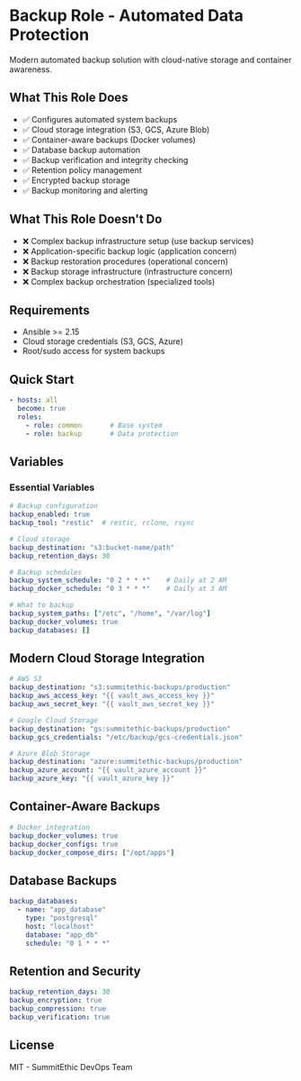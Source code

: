 # Backup Role - Automated Data Protection

Modern automated backup solution with cloud-native storage and container awareness.

## What This Role Does

- ✅ Configures automated system backups
- ✅ Cloud storage integration (S3, GCS, Azure Blob)
- ✅ Container-aware backups (Docker volumes)
- ✅ Database backup automation
- ✅ Backup verification and integrity checking
- ✅ Retention policy management
- ✅ Encrypted backup storage
- ✅ Backup monitoring and alerting

## What This Role Doesn't Do

- ❌ Complex backup infrastructure setup (use backup services)
- ❌ Application-specific backup logic (application concern)
- ❌ Backup restoration procedures (operational concern)
- ❌ Backup storage infrastructure (infrastructure concern)
- ❌ Complex backup orchestration (specialized tools)

## Requirements

- Ansible >= 2.15
- Cloud storage credentials (S3, GCS, Azure)
- Root/sudo access for system backups

## Quick Start

```yaml
- hosts: all
  become: true
  roles:
    - role: common       # Base system
    - role: backup       # Data protection
```

## Variables

### Essential Variables

```yaml
# Backup configuration
backup_enabled: true
backup_tool: "restic"  # restic, rclone, rsync

# Cloud storage
backup_destination: "s3:bucket-name/path"
backup_retention_days: 30

# Backup schedules
backup_system_schedule: "0 2 * * *"    # Daily at 2 AM
backup_docker_schedule: "0 3 * * *"    # Daily at 3 AM

# What to backup
backup_system_paths: ["/etc", "/home", "/var/log"]
backup_docker_volumes: true
backup_databases: []
```

## Modern Cloud Storage Integration

```yaml
# AWS S3
backup_destination: "s3:summitethic-backups/production"
backup_aws_access_key: "{{ vault_aws_access_key }}"
backup_aws_secret_key: "{{ vault_aws_secret_key }}"

# Google Cloud Storage
backup_destination: "gs:summitethic-backups/production"
backup_gcs_credentials: "/etc/backup/gcs-credentials.json"

# Azure Blob Storage
backup_destination: "azure:summitethic-backups/production"
backup_azure_account: "{{ vault_azure_account }}"
backup_azure_key: "{{ vault_azure_key }}"
```

## Container-Aware Backups

```yaml
# Docker integration
backup_docker_volumes: true
backup_docker_configs: true
backup_docker_compose_dirs: ["/opt/apps"]
```

## Database Backups

```yaml
backup_databases:
  - name: "app_database"
    type: "postgresql"
    host: "localhost"
    database: "app_db"
    schedule: "0 1 * * *"
```

## Retention and Security

```yaml
backup_retention_days: 30
backup_encryption: true
backup_compression: true
backup_verification: true
```

## License

MIT - SummitEthic DevOps Team
